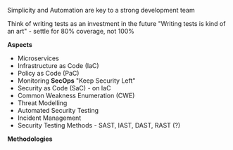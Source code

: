 Simplicity and Automation are key to a strong development team

Think of writing tests as an investment in the future
"Writing tests is kind of an art" - settle for 80% coverage, not 100%

**Aspects**
- Microservices
- Infrastructure as Code (IaC)
- Policy as Code (PaC)
- Monitoring
**SecOps**
"Keep Security Left"
- Security as Code (SaC) - on IaC
- Common Weakness Enumeration (CWE)
- Threat Modelling
- Automated Security Testing
- Incident Management
- Security Testing Methods - SAST, IAST, DAST, RAST (?)

**Methodologies**

